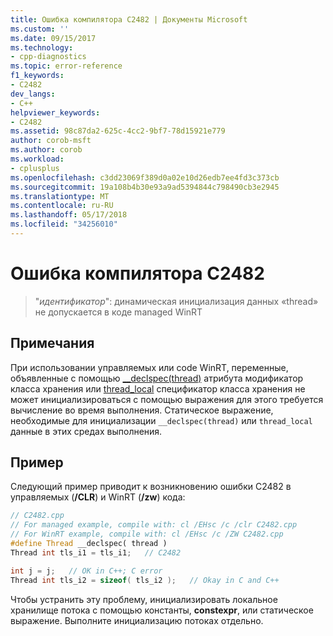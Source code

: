 ```yaml
---
title: Ошибка компилятора C2482 | Документы Microsoft
ms.custom: ''
ms.date: 09/15/2017
ms.technology:
- cpp-diagnostics
ms.topic: error-reference
f1_keywords:
- C2482
dev_langs:
- C++
helpviewer_keywords:
- C2482
ms.assetid: 98c87da2-625c-4cc2-9bf7-78d15921e779
author: corob-msft
ms.author: corob
ms.workload:
- cplusplus
ms.openlocfilehash: c3dd23069f389d0a02e10d26edb7ee4fd3c373cb
ms.sourcegitcommit: 19a108b4b30e93a9ad5394844c798490cb3e2945
ms.translationtype: MT
ms.contentlocale: ru-RU
ms.lasthandoff: 05/17/2018
ms.locfileid: "34256010"
---
```

# <a name="compiler-error-c2482"></a>Ошибка компилятора C2482

>"*идентификатор*": динамическая инициализация данных «thread» не допускается в коде managed WinRT

## <a name="remarks"></a>Примечания

При использовании управляемых или code WinRT, переменные, объявленные с помощью [__declspec(thread)](../../cpp/thread.md) атрибута модификатор класса хранения или [thread_local](../../cpp/storage-classes-cpp.md#thread_local) спецификатор класса хранения не может инициализироваться с помощью выражения для этого требуется вычисление во время выполнения. Статическое выражение, необходимые для инициализации `__declspec(thread)` или `thread_local` данные в этих средах выполнения.

## <a name="example"></a>Пример

Следующий пример приводит к возникновению ошибки C2482 в управляемых (**/CLR**) и WinRT (**/zw**) кода:

```cpp
// C2482.cpp
// For managed example, compile with: cl /EHsc /c /clr C2482.cpp
// For WinRT example, compile with: cl /EHsc /c /ZW C2482.cpp
#define Thread __declspec( thread )
Thread int tls_i1 = tls_i1;   // C2482

int j = j;   // OK in C++; C error
Thread int tls_i2 = sizeof( tls_i2 );   // Okay in C and C++
```

Чтобы устранить эту проблему, инициализировать локальное хранилище потока с помощью константы, **constexpr**, или статическое выражение. Выполните инициализацию потоках отдельно.